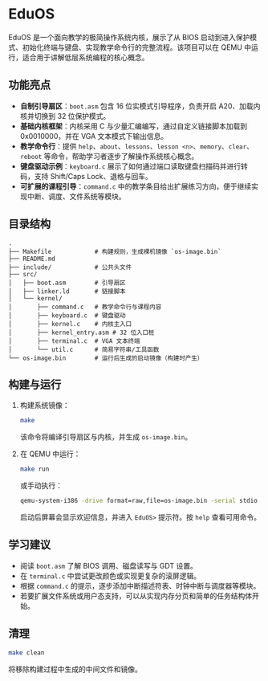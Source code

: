 # EduOS

EduOS 是一个面向教学的极简操作系统内核，展示了从 BIOS 启动到进入保护模式、初始化终端与键盘、实现教学命令行的完整流程。该项目可以在 QEMU 中运行，适合用于讲解低层系统编程的核心概念。

## 功能亮点

- **自制引导扇区**：`boot.asm` 包含 16 位实模式引导程序，负责开启 A20、加载内核并切换到 32 位保护模式。
- **基础内核框架**：内核采用 C 与少量汇编编写，通过自定义链接脚本加载到 0x0010000，并在 VGA 文本模式下输出信息。
- **教学命令行**：提供 `help`、`about`、`lessons`、`lesson <n>`、`memory`、`clear`、`reboot` 等命令，帮助学习者逐步了解操作系统核心概念。
- **键盘驱动示例**：`keyboard.c` 展示了如何通过端口读取键盘扫描码并进行转码，支持 Shift/Caps Lock、退格与回车。
- **可扩展的课程引导**：`command.c` 中的教学条目给出扩展练习方向，便于继续实现中断、调度、文件系统等模块。

## 目录结构

```
.
├── Makefile            # 构建规则，生成裸机镜像 `os-image.bin`
├── README.md
├── include/            # 公共头文件
├── src/
│   ├── boot.asm        # 引导扇区
│   ├── linker.ld       # 链接脚本
│   └── kernel/
│       ├── command.c   # 教学命令行与课程内容
│       ├── keyboard.c  # 键盘驱动
│       ├── kernel.c    # 内核主入口
│       ├── kernel_entry.asm # 32 位入口桩
│       ├── terminal.c  # VGA 文本终端
│       └── util.c      # 简易字符串/工具函数
└── os-image.bin        # 运行后生成的启动镜像（构建时产生）
```

## 构建与运行

1. 构建系统镜像：

   ```bash
   make
   ```

   该命令将编译引导扇区与内核，并生成 `os-image.bin`。

2. 在 QEMU 中运行：

   ```bash
   make run
   ```

   或手动执行：

   ```bash
   qemu-system-i386 -drive format=raw,file=os-image.bin -serial stdio
   ```

   启动后屏幕会显示欢迎信息，并进入 `EduOS>` 提示符。按 `help` 查看可用命令。

## 学习建议

- 阅读 `boot.asm` 了解 BIOS 调用、磁盘读写与 GDT 设置。
- 在 `terminal.c` 中尝试更改颜色或实现更复杂的滚屏逻辑。
- 根据 `command.c` 的提示，逐步添加中断描述符表、时钟中断与调度器等模块。
- 若要扩展文件系统或用户态支持，可以从实现内存分页和简单的任务结构体开始。

## 清理

```bash
make clean
```

将移除构建过程中生成的中间文件和镜像。
